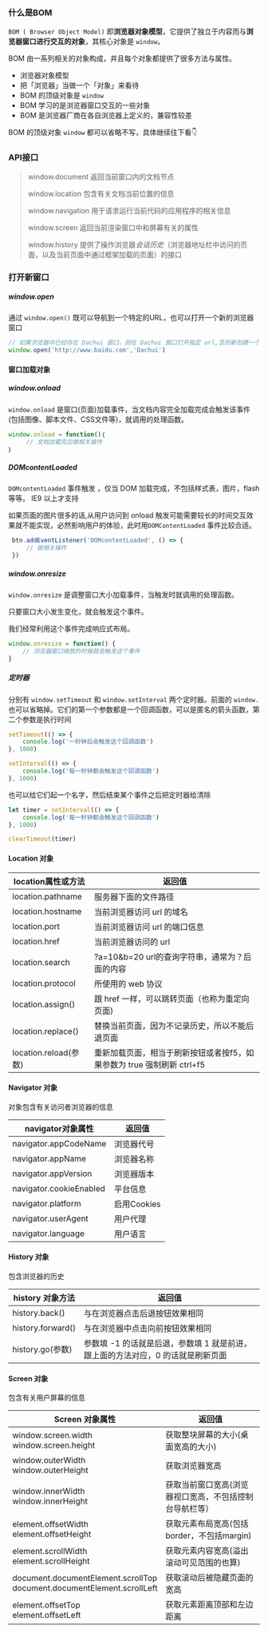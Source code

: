 ### 什么是BOM

`BOM ( Browser Object Model)` 即**浏览器对象模型**，它提供了独立于内容而与**浏览器窗口进行交互的对象**，其核心对象是 `window`。

BOM 由一系列相关的对象构成，并且每个对象都提供了很多方法与属性。

- 浏览器对象模型
- 把「浏览器」当做一个「对象」来看待
- BOM 的顶级对象是 `window`
- BOM 学习的是浏览器窗口交互的一些对象
- BOM 是浏览器厂商在各自浏览器上定义的，兼容性较差

BOM 的顶级对象 `window` 都可以省略不写，具体继续往下看👇

### API接口

> window.document  返回当前窗口内的文档节点
>
> window.location  包含有关文档当前位置的信息
>
> window.navigation 用于请求运行当前代码的应用程序的相关信息
>
> window.screen 返回当前渲染窗口中和屏幕有关的属性
>
> window.history 提供了操作浏览器*会话历史*（浏览器地址栏中访问的页面，以及当前页面中通过框架加载的页面）的接口

### 打开新窗口

##### window.open

通过 `window.open()` 既可以导航到一个特定的URL，也可以打开一个新的浏览器窗口

```js
// 如果浏览器中已经存在 Dachui 窗口，则在 Dachui 窗口打开指定 url,否则新创建一个窗口并命名为 Dachui
window.open('http://www.baidu.com','Dachui')
```

#### 窗口加载对象

##### window.onload

`window.onload` 是窗口(页面)加载事件，当文档内容完全加载完成会触发该事件(包括图像、脚本文件、CSS文件等)，就调用的处理函数。

```js
window.onload = function()｛
     // 文档加载完后做相关操作
｝
```

##### DOMcontentLoaded

`DOMcontentLoaded` 事件触发 ，仅当 DOM 加载完成，不包括样式表，图片，flash 等等。 IE9 以上才支持

如果页面的图片很多的话,从用户访问到 onload 触发可能需要较长的时间交互效果就不能实现，必然影响用户的体验，此时用`DOMContentLoaded` 事件比较合适。

```js
 btn.addEventListener('DOMcontentLoaded', () => {
     // 做相关操作
 })
```

##### window.onresize

`window.onresize` 是调整窗口大小加载事件，当触发时就调用的处理函数。

只要窗口大小发生变化，就会触发这个事件。

我们经常利用这个事件完成响应式布局。

```js
window.onresize = function() {
    // 浏览器窗口缩放的时候就会触发这个事件
}
```

##### 定时器

分别有 `window.setTimeout` 和 `window.setInterval` 两个定时器。前面的 `window.` 也可以省略掉。它们的第一个参数都是一个回调函数，可以是匿名的箭头函数，第二个参数是执行时间

```js
setTimeout(() => {
    console.log('一秒钟后会触发这个回调函数')
}, 1000)
```

```js
setInterval(() => {
    console.log('每一秒钟都会触发这个回调函数')
}, 1000)
```

也可以给它们起一个名字，然后结束某个事件之后把定时器给清除

```js
let timer = setInterval(() => {
    console.log('每一秒钟都会触发这个回调函数')
}, 1000)

clearTimeout(timer)
```

#### Location 对象

| location属性或方法    | 返回值                                                       |
| --------------------- | ------------------------------------------------------------ |
| location.pathname     | 服务器下面的文件路径                                         |
| location.hostname     | 当前浏览器访问 url 的域名                                    |
| location.port         | 当前浏览器访问 url 的端口信息                                |
| location.href         | 当前浏览器访问的 url                                         |
| location.search       | ?a=10&b=20 url的查询字符串，通常为？后面的内容               |
| location.protocol     | 所使用的 web 协议                                            |
| location.assign()     | 跟 href 一样，可以跳转页面（也称为重定向页面)                |
| location.replace()    | 替换当前页面，因为不记录历史，所以不能后退页面               |
| location.reload(参数) | 重新加载页面，相当于刷新按钮或者按f5，如果参数为 true 强制刷新 ctrl+f5 |

#### Navigator 对象

 对象包含有关访问者浏览器的信息

| navigator对象属性       | 返回值      |
| ----------------------- | ----------- |
| navigator.appCodeName   | 浏览器代号  |
| navigator.appName       | 浏览器名称  |
| navigator.appVersion    | 浏览器版本  |
| navigator.cookieEnabled | 平台信息    |
| navigator.platform      | 启用Cookies |
| navigator.userAgent     | 用户代理    |
| navigator.language      | 用户语言    |

#### History 对象

包含浏览器的历史

| history 对象方法  | 返回值                                                       |
| ----------------- | ------------------------------------------------------------ |
| history.back()    | 与在浏览器点击后退按钮效果相同                               |
| history.forward() | 与在浏览器中点击向前按钮效果相同                             |
| history.go(参数)  | 参数填 -1 的话就是后退，参数填 1 就是前进，跟上面的方法对应，0 的话就是刷新页面 |

#### Screen 对象

包含有关用户屏幕的信息

| Screen 对象属性                                              | 返回值                                                  |
| ------------------------------------------------------------ | ------------------------------------------------------- |
| window.screen.width <br />window.screen.height               | 获取整块屏幕的大小(桌面宽高的大小)                      |
| window.outerWidth<br />window.outerHeight                    | 获取浏览器宽高                                          |
| window.innerWidth<br />window.innerHeight                    | 获取当前窗口宽高(浏览器视口宽高，不包括控制台导航栏等） |
| element.offsetWidth<br />element.offsetHeight                | 获取元素布局宽高(包括border，不包括margin)              |
| element.scrollWidth<br />element.scrollHeight                | 获取元素内容宽高(溢出滚动可见范围的也算)                |
| document.documentElement.scrollTop<br />document.documentElement.scrollLeft | 获取滚动后被隐藏页面的宽高                              |
| element.offsetTop<br />element.offsetLeft                    | 获取元素距离顶部和左边距离                              |

